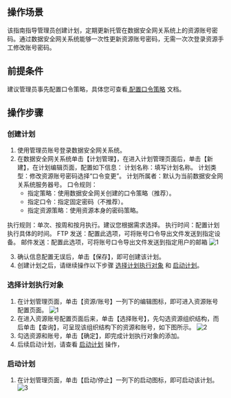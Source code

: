 ## 操作场景
该指南指导管理员创建计划，定期更新托管在数据安全网关系统上的资源账号密码。通过数据安全网关系统能够一次性更新资源账号密码，无需一次次登录资源手工修改账号密码。


## 前提条件

建议管理员事先配置口令策略，具体您可查看[ 配置口令策略]() 文档。



## 操作步骤
### 创建计划

1. 使用管理员账号登录数据安全网关系统。
2. 在数据安全网关系统单击【计划管理】，在进入计划管理页面后，单击【新建】，在计划编辑页面，配置如下信息：
计划名称：填写计划名称。
计划类型：修改资源账号密码选择“口令变更”。
计划所属者：默认为当前数据安全网关系统服务器号。
口令规则：
	- 指定策略：使用数据安全网关创建的口令策略（推荐）。
	- 指定口令：指定固定密码（不推荐）。
	- 指定资源策略：使用资源本身的密码策略。

 执行规则：单次、按周和按月执行。建议您根据需求选择。
 执行时间：配置计划执行具体的时间。
 FTP 发送：配置此选项，可将账号口令导出文件发送到指定设备。
 邮件发送：配置此选项，可将账号口令导出文件发送到指定用户的邮箱
 ![1](https://main.qcloudimg.com/raw/cd8149d26dae919a3d47a731ca523d91.png)
 
 
 3. 确认信息配置无误后，单击【保存】，即可创建该计划。
 4. 创建计划之后，请继续操作以下步骤 [选择计划执行对象]() 和 [启动计划]()。

 
 
 ### 选择计划执行对象
 1. 在计划管理页面，单击【资源/账号】一列下的编辑图标，即可进入资源账号配置页面。
![1](https://main.qcloudimg.com/raw/1a9ae6d68bfc5fbff39ef52ccecedf19.png)
 2. 在进入资源账号配置页面后来，单击【选择账号】，先勾选资源组织结构，而后单击【查询】，可呈现该组织结构下的资源和账号，如下图所示。
 ![2](https://main.qcloudimg.com/raw/ebefed254db6a7b1a6f7cddf643fc72b.png)
 3. 勾选资源和账号，单击【确定】，即完成计划执行对象的添加。
 4. 后续启动计划，请查看 [启动计划]() 操作，
 
 
 ### 启动计划
1. 在计划管理页面，单击【启动/停止】一列下的启动图标，即可启动该计划。
![3](https://main.qcloudimg.com/raw/0a7f4eeb963d829366d5836b0ba226c4.png)


